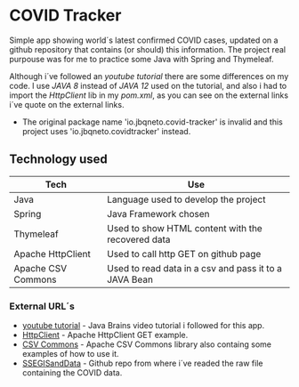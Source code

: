 # COVID Tracker

Simple app showing world´s latest confirmed COVID cases, updated on a github repository that contains (or should) this information. The project real purpouse was for me to practice some Java with Spring and Thymeleaf.

Although i´ve followed an *youtube tutorial* there are some differences on my code. I use *JAVA 8* instead of *JAVA 12* used on the tutorial, and also i had to import the *HttpClient* lib in my *pom.xml*, as you can see on the external links i´ve quote on the external links.

* The original package name 'io.jbqneto.covid-tracker' is invalid and this project uses 'io.jbqneto.covidtracker' instead.

## Technology used
| Tech | Use |
| ------ | ------ |
| Java | Language used to develop the project  |
| Spring | Java Framework chosen  |
| Thymeleaf | Used to show HTML content with the recovered data  |
| Apache HttpClient | Used to call http GET on github page  |  
| Apache CSV Commons | Used to read data in a csv and pass it to a JAVA Bean  |  

### External URL´s
* [youtube tutorial](https://www.youtube.com/watch?v=8hjNG9GZGnQ) - Java Brains video tutorial i followed for this app.
* [HttpClient](https://mkyong.com/java/apache-httpclient-examples/) - Apache HttpClient GET example.
* [CSV Commons](https://commons.apache.org/proper/commons-csv/) - Apache CSV Commons library also containg some examples of how to use it.
* [SSEGISandData](https://github.com/CSSEGISandData/COVID-19/tree/master/csse_covid_19_data/csse_covid_19_time_series) - Github repo from where i´ve readed the raw file containing the COVID data.

